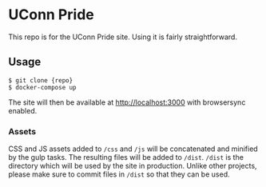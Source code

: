 # UConn Pride
This repo is for the UConn Pride site. Using it is fairly straightforward.

## Usage
```
$ git clone {repo}
$ docker-compose up
```
The site will then be available at [http://localhost:3000](http://localhost:3000) with browsersync enabled.
### Assets
CSS and JS assets added to `/css` and `/js` will be concatenated and minified by the gulp tasks. The resulting files will be added to `/dist`. `/dist` is the directory which will be used by the site in production. Unlike other projects, please make sure to commit files in `/dist` so that they can be used.